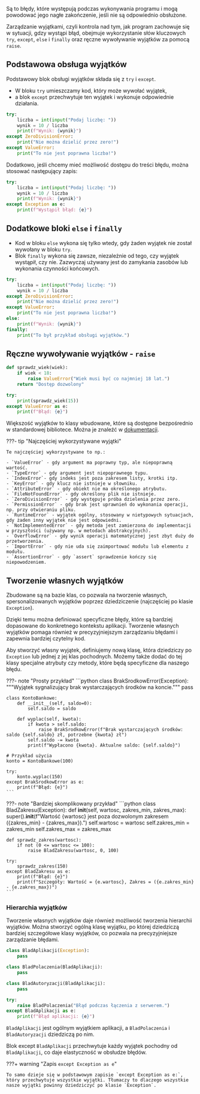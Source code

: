 Są to błędy, które występują podczas wykonywania programu i mogą powodować jego nagłe zakończenie, jeśli nie są odpowiednio obsłużone.

Zarządzanie wyjątkami, czyli kontrola nad tym, jak program zachowuje się w sytuacji, gdzy wystąpi błąd, obejmuje wykorzystanie słów kluczowych `try`, `except`, `else` i `finally` oraz ręczne wywoływanie wyjątków za pomocą `raise`.

## Podstawowa obsługa wyjątków

Podstawowy blok obsługi wyjątków składa się z `try` i `except`. 

- W bloku `try` umieszczamy kod, który może wywołać wyjątek,
- a blok `except` przechwytuje ten wyjątek i wykonuje odpowiednie działania.

```python
try:
    liczba = int(input("Podaj liczbę: "))
    wynik = 10 / liczba
    print(f"Wynik: {wynik}")
except ZeroDivisionError:
    print("Nie można dzielić przez zero!")
except ValueError:
    print("To nie jest poprawna liczba!")
```

Dodatkowo, jeśli chcemy mieć możliwość dostępu do treści błędu, można stosować następujący zapis:

```python
try:
    liczba = int(input("Podaj liczbę: "))
    wynik = 10 / liczba
    print(f"Wynik: {wynik}")
except Exception as e:
    print(f"Wystąpił błąd: {e}")
```

## Dodatkowe bloki `else` i `finally`

- Kod w bloku `else` wykona się tylko wtedy, gdy żaden wyjątek nie został wywołany w bloku `try`.
- Blok `finally` wykona się zawsze, niezależnie od tego, czy wyjątek wystąpił, czy nie. Zazwyczaj używany jest do zamykania zasobów lub wykonania czynności końcowych.

```python
try:
    liczba = int(input("Podaj liczbę: "))
    wynik = 10 / liczba
except ZeroDivisionError:
    print("Nie można dzielić przez zero!")
except ValueError:
    print("To nie jest poprawna liczba!")
else:
    print(f"Wynik: {wynik}")
finally:
    print("To był przykład obsługi wyjątków.")
```

## Ręczne wywoływanie wyjątków - `raise`

```python
def sprawdz_wiek(wiek):
    if wiek < 18:
        raise ValueError("Wiek musi być co najmniej 18 lat.")
    return "Dostęp dozwolony"

try:
    print(sprawdz_wiek(15))
except ValueError as e:
    print(f"Błąd: {e}")
```

Większość wyjątków to klasy wbudowane, które są dostępne bezpośrednio w standardowej bibliotece. Można je znaleźć w [dokumentacji](https://docs.python.org/3/library/exceptions.html#).

???- tip "Najczęściej wykorzystywane wyjątki"

    Te najczęściej wykorzystywane to np.:

    - `ValueError` - gdy argument ma poprawny typ, ale niepoprawną wartość.
    - `TypeError` - gdy argument jest niepoprawnego typu.
    - `IndexError`- gdy indeks jest poza zakresem listy, krotki itp.
    - `KeyError` - gdy klucz nie istnieje w słowniku.
    - `AttributeError` - gdy obiekt nie ma określonego atrybutu.
    - `FileNotFoundError` - gdy określony plik nie istnieje.
    - `ZeroDivisionError` - gdy występuje próba dzielenia przez zero.
    - `PermissionError` - gdy brak jest uprawnień do wykonania operacji, np. przy otwieraniu pliku.
    - `RuntimeError` - wyjątek ogólny, stosowany w nietypowych sytuacjach, gdy żaden inny wyjątek nie jest odpowiedni.
    - `NotImplementedError` - gdy metoda jest zamierzona do implementacji w przyszłości (używany np. w metodach abstrakcyjnych).
    - `OverflowError` - gdy wynik operacji matematycznej jest zbyt duży do przetworzenia.
    - `ImportError` - gdy nie uda się zaimportować modułu lub elementu z modułu.
    - `AssertionError` - gdy `assert` sprawdzenie kończy się niepowodzeniem.

## Tworzenie własnych wyjątków

Zbudowane są na bazie klas, co pozwala na tworzenie własnych, spersonalizowanych wyjątków poprzez dziedziczenie (najczęściej po klasie `Exception`).

Dzięki temu można definiować specyficzne błędy, które są bardziej dopasowane do konkretnego kontekstu aplikacji. Tworzenie własnych wyjątków pomaga również w precyzyjniejszym zarządzaniu błędami i zapewnia bardziej czytelny kod.

Aby stworzyć własny wyjątek, definiujemy nową klasę, która dziedziczy po `Exception` lub jednej z jej klas pochodnych. Możemy także dodać do tej klasy specjalne atrybuty czy metody, które będą specyficzne dla naszego błędu.

???- note "Prosty przykład"
    ```python
    class BrakSrodkowError(Exception):
        """Wyjątek sygnalizujący brak wystarczających środków na koncie."""
        pass
    
    class KontoBankowe:
        def __init__(self, saldo=0):
            self.saldo = saldo
    
        def wyplac(self, kwota):
            if kwota > self.saldo:
                raise BrakSrodkowError(f"Brak wystarczających środków: saldo {self.saldo} zł, potrzebne {kwota} zł")
            self.saldo -= kwota
            print(f"Wypłacono {kwota}. Aktualne saldo: {self.saldo}")
    
    # Przykład użycia
    konto = KontoBankowe(100)
    
    try:
        konto.wyplac(150)
    except BrakSrodkowError as e:
        print(f"Błąd: {e}")
    ```
???- note "Bardziej skomplikowany przykład"
    ```python
    class BladZakresu(Exception):
        def __init__(self, wartosc, zakres_min, zakres_max):
            super().__init__(f"Wartość {wartosc} jest poza dozwolonym zakresem ({zakres_min} - {zakres_max}).")
            self.wartosc = wartosc
            self.zakres_min = zakres_min
            self.zakres_max = zakres_max
    
    def sprawdz_zakres(wartosc):
        if not (0 <= wartosc <= 100):
            raise BladZakresu(wartosc, 0, 100)
    
    try:
        sprawdz_zakres(150)
    except BladZakresu as e:
        print(f"Błąd: {e}")
        print(f"Szczegóły: Wartość = {e.wartosc}, Zakres = ({e.zakres_min} - {e.zakres_max})")
    ```

### Hierarchia wyjątków

Tworzenie własnych wyjątków daje również możliwość tworzenia hierarchii wyjątków. Można stworzyć ogólną klasę wyjątku, po której dziedziczą bardziej szczegółowe klasy wyjątków, co pozwala na precyzyjniejsze zarządzanie błędami.

```python
class BladAplikacji(Exception):
    pass

class BladPolaczenia(BladAplikacji):
    pass

class BladAutoryzacji(BladAplikacji):
    pass

try:
    raise BladPolaczenia("Błąd podczas łączenia z serwerem.")
except BladAplikacji as e:
    print(f"Błąd aplikacji: {e}")
```

`BladAplikacji` jest ogólnym wyjątkiem aplikacji, a `BladPolaczenia` i `BladAutoryzacji` dziedziczą po nim.

Blok except `BladAplikacji` przechwytuje każdy wyjątek pochodny od `BladAplikacji`, co daje elastyczność w obsłudze błędów.

???+ warning "Zapis `except Exception as e`" 
    
    To samo dzieje się w podstawowym zapisie `except Exception as e:`, który przechwytuje wszystkie wyjątki. Tłumaczy to dlaczego wszystkie nasze wyjątki powinny dziedziczyć po klasie `Exception`.